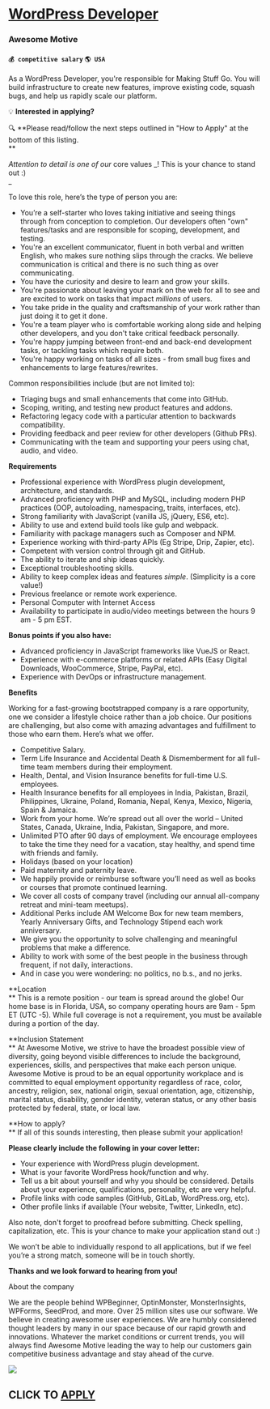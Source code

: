 # [WordPress Developer](https://www.remotewlb.com/apply/wordpress-developer-84004)  
### Awesome Motive  
#### `💰 competitive salary` `🌎 USA`  

As a WordPress Developer, you're responsible for Making Stuff Go. You will build infrastructure to create new features, improve existing code, squash bugs, and help us rapidly scale our platform.  

💡 **Interested in applying?**

🔍 **Please read/follow the next steps outlined in "How to Apply" at the bottom of this listing.  
**

 _Attention to detail is one of our_ core values _! This is your chance to stand out :)  
_

To love this role, here’s the type of person you are:

  * You’re a self-starter who loves taking initiative and seeing things through from conception to completion. Our developers often "own" features/tasks and are responsible for scoping, development, and testing.
  * You're an excellent communicator, fluent in both verbal and written English, who makes sure nothing slips through the cracks. We believe communication is critical and there is no such thing as over communicating.
  * You have the curiosity and desire to learn and grow your skills.
  * You're passionate about leaving your mark on the web for all to see and are excited to work on tasks that impact _millions_ of users.
  * You take pride in the quality and craftsmanship of your work rather than just doing it to get it done.
  * You're a team player who is comfortable working along side and helping other developers, and you don't take critical feedback personally.
  * You're happy jumping between front-end and back-end development tasks, or tackling tasks which require both.
  * You're happy working on tasks of all sizes - from small bug fixes and enhancements to large features/rewrites.

Common responsibilities include (but are not limited to):

  * Triaging bugs and small enhancements that come into GitHub.
  * Scoping, writing, and testing new product features and addons.
  * Refactoring legacy code with a particular attention to backwards compatibility.
  * Providing feedback and peer review for other developers (Github PRs).
  * Communicating with the team and supporting your peers using chat, audio, and video.

**Requirements**

  * Professional experience with WordPress plugin development, architecture, and standards.
  * Advanced proficiency with PHP and MySQL, including modern PHP practices (OOP, autoloading, namespacing, traits, interfaces, etc).
  * Strong familiarity with JavaScript (vanilla JS, jQuery, ES6, etc).
  * Ability to use and extend build tools like gulp and webpack.
  * Familiarity with package managers such as Composer and NPM.
  * Experience working with third-party APIs (Eg Stripe, Drip, Zapier, etc).
  * Competent with version control through git and GitHub.
  * The ability to iterate and ship ideas quickly.
  * Exceptional troubleshooting skills.
  * Ability to keep complex ideas and features _simple_. (Simplicity is a core value!)
  * Previous freelance or remote work experience.
  * Personal Computer with Internet Access
  * Availability to participate in audio/video meetings between the hours 9 am - 5 pm EST.

**Bonus points if you also have:**

  * Advanced proficiency in JavaScript frameworks like VueJS or React.
  * Experience with e-commerce platforms or related APIs (Easy Digital Downloads, WooCommerce, Stripe, PayPal, etc).
  * Experience with DevOps or infrastructure management.

**Benefits**

Working for a fast-growing bootstrapped company is a rare opportunity, one we consider a lifestyle choice rather than a job choice. Our positions are challenging, but also come with amazing advantages and fulfillment to those who earn them. Here’s what we offer.

  * Competitive Salary.
  * Term Life Insurance and Accidental Death & Dismemberment for all full-time team members during their employment.
  * Health, Dental, and Vision Insurance benefits for full-time U.S. employees.
  * Health Insurance benefits for all employees in India, Pakistan, Brazil, Philippines, Ukraine, Poland, Romania, Nepal, Kenya, Mexico, Nigeria, Spain & Jamaica.
  * Work from your home. We’re spread out all over the world – United States, Canada, Ukraine, India, Pakistan, Singapore, and more.
  * Unlimited PTO after 90 days of employment. We encourage employees to take the time they need for a vacation, stay healthy, and spend time with friends and family.
  * Holidays (based on your location)
  * Paid maternity and paternity leave.
  * We happily provide or reimburse software you’ll need as well as books or courses that promote continued learning.
  * We cover all costs of company travel (including our annual all-company retreat and mini-team meetups).
  * Additional Perks include AM Welcome Box for new team members, Yearly Anniversary Gifts, and Technology Stipend each work anniversary.
  * We give you the opportunity to solve challenging and meaningful problems that make a difference.
  * Ability to work with some of the best people in the business through frequent, if not daily, interactions.
  * And in case you were wondering: no politics, no b.s., and no jerks.

**Location  
** This is a remote position - our team is spread around the globe! Our home base is in Florida, USA, so company operating hours are 9am - 5pm ET (UTC -5). While full coverage is not a requirement, you must be available during a portion of the day.

 **Inclusion Statement  
** At Awesome Motive, we strive to have the broadest possible view of diversity, going beyond visible differences to include the background, experiences, skills, and perspectives that make each person unique. Awesome Motive is proud to be an equal opportunity workplace and is committed to equal employment opportunity regardless of race, color, ancestry, religion, sex, national origin, sexual orientation, age, citizenship, marital status, disability, gender identity, veteran status, or any other basis protected by federal, state, or local law.

 **How to apply?  
** If all of this sounds interesting, then please submit your application!

 **Please clearly include the following in your cover letter:**

  * Your experience with WordPress plugin development.
  * What is your favorite WordPress hook/function and why.
  * Tell us a bit about yourself and why you should be considered. Details about your experience, qualifications, personality, etc are very helpful.
  * Profile links with code samples (GitHub, GitLab, WordPress.org, etc).
  * Other profile links if available (Your website, Twitter, LinkedIn, etc).

Also note, don't forget to proofread before submitting. Check spelling, capitalization, etc. This is your chance to make your application stand out :)

We won’t be able to individually respond to all applications, but if we feel you’re a strong match, someone will be in touch shortly.

**Thanks and we look forward to hearing from you!**

  
  

About the company

  

We are the people behind WPBeginner, OptinMonster, MonsterInsights, WPForms, SeedProd, and more. Over 25 million sites use our software. We believe in creating awesome user experiences. We are humbly considered thought leaders by many in our space because of our rapid growth and innovations. Whatever the market conditions or current trends, you will always find Awesome Motive leading the way to help our customers gain competitive business advantage and stay ahead of the curve.

![](https://remotive.com/job/track/1905615/blank.gif?source=public_api)  
## CLICK TO [APPLY](https://www.remotewlb.com/apply/wordpress-developer-84004)

